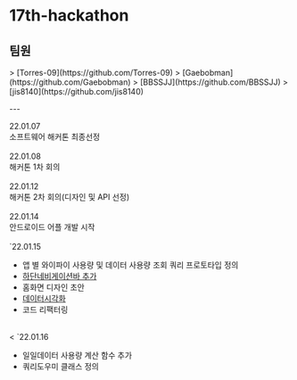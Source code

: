 # 17th-hackathon

## 팀원

<p>
&gt; [Torres-09](https://github.com/Torres-09) 
&gt; [Gaebobman](https://github.com/Gaebobman) 
&gt; [BBSSJJ](https://github.com/BBSSJJ)
&gt; [jis8140](https://github.com/jis8140)
</p>
---

22.01.07 <br>
소프트웨어 해커톤 최종선정<br><br>
22.01.08 <br>
해커톤 1차 회의 <br><br>
22.01.12 <br>
해커톤 2차 회의(디자인 및 API 선정) <br><br>
22.01.14 <br>
안드로이드 어플 개발 시작 <br>
<br>
`22.01.15

<ul>
    <li>앱 별 와이파이 사용량 및 데이터 사용량 조회 쿼리 프로토타입 정의</li>
    <li><a href = "https://developer.android.com/reference/com/google/android/material/bottomnavigation/BottomNavigationView"> 하단네비게이션바 추가</a></li>
    <li>홈화면 디자인 초안</li>
    <li><a href = "https://github.com/PhilJay/MPAndroidChart">데이터시각화</a></li>
    <li>코드 리팩터링</li>
    
</ul>
<br><
`22.01.16
<ul>
    <li>일일데이터 사용량 계산 함수 추가</li>
    <li>쿼리도우미 클래스 정의</li>
</ul>
